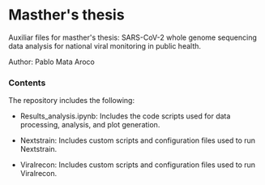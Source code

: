 # Masther's thesis
Auxiliar files for masther's thesis: SARS-CoV-2 whole genome sequencing data analysis for national viral monitoring in public health.

Author: Pablo Mata Aroco

### Contents
The repository includes the following:

- Results_analysis.ipynb: Includes the code scripts used for data processing, analysis, and plot generation.

- Nextstrain: Includes custom scripts and configuration files used to run Nextstrain.

- Viralrecon: Includes custom scripts and configuration files used to run Viralrecon.
